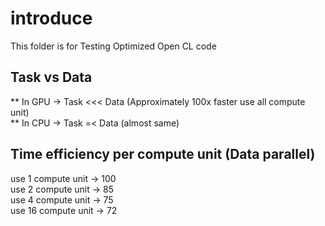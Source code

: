# introduce 
This folder is for Testing Optimized Open CL code 
## Task vs Data 
** In GPU -> Task <<< Data (Approximately 100x faster use all compute unit)   
** In CPU -> Task =< Data (almost same)    

## Time efficiency per compute unit (Data parallel)
use  1 compute unit -> 100   
use  2 compute unit -> 85    
use  4 compute unit -> 75    
use 16 compute unit -> 72    
   
   

